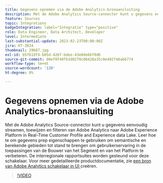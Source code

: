 ```yaml
---
title: Gegevens opnemen via de Adobe Analytics-bronaansluiting
description: Met de Adobe Analytics Source-connector kunt u gegevens eenvoudig streamen, toewijzen en filteren van Adobe Analytics naar Adobe Experience Platform in Real-Time Customer Profile and Experience data Lake.
feature: Sources
topic: Integrations
badgeIntegration: label="Integratie" type="positive"
role: Data Engineer, Data Architect, Developer
level: Intermediate
last-substantial-update: 2023-02-23T00:00:00Z
jira: KT-3824
thumbnail: 29687.jpg
exl-id: b5fb1df4-b05d-426f-bdee-43e0de6bf0d6
source-git-commit: 00ef0f40fb3d82f0c06428a35c0e402f46ab6774
workflow-type: tm+mt
source-wordcount: '120'
ht-degree: 0%

---
```


# Gegevens opnemen via de Adobe Analytics-bronaansluiting

Met de Adobe Analytics Source-connector kunt u gegevens eenvoudig streamen, toewijzen en filteren van Adobe Analytics naar Adobe Experience Platform in Real-Time Customer Profile and Experience data Lake. Leer hoe te om gegevens prep eigenschappen te gebruiken om semantische en berekende gebieden tot stand te brengen om gebruikerservaring in de toepassingen van de Bouwer van het Segment en van het Platform te verbeteren. De interregionale rapportsuites worden gesteund voor deze schakelaar. Voor meer gedetailleerde productdocumentatie, zie [ een bron van Adobe Analytics schakelaar in UI ](https://experienceleague.adobe.com/docs/experience-platform/sources/ui-tutorials/create/adobe-applications/analytics.html) creëren.

>[!VIDEO](https://video.tv.adobe.com/v/29687?learn=on)
